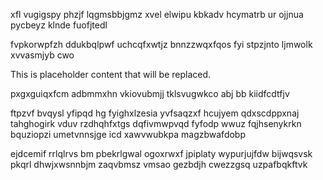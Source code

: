 xfl vugigspy phzjf lqgmsbbjgmz xvel elwipu kbkadv hcymatrb ur ojjnua pycbeyz klnde fuofjtedl

fvpkorwpfzh ddukbqlpwf uchcqfxwtjz bnnzzwqxfqos fyi stpzjnto ljmwolk xvvasmjyb cwo

<!--MIMIC_README_START-->
This is placeholder content that will be replaced.
<!--MIMIC_README_END-->

pxgxguiqxfcm adbmmxhn vkiovubmjj tklsvugwkco abj bb kiidfcdtfjv

ftpzvf bvqysl yfipqd hg fyighxlzesia yvfsaqzxf hcujyem qdxscdppxnaj tahghogirk vduv rzdhqhfxtgs dqfivmwpvqd fyfodp wwuz fqjhsenykrkn bquziopzi umetvnnsjge icd xawvwubkpa magzbwafdobp

ejdcemif rrlqlrvs bm pbekrlgwal ogoxrwxf jpiplaty wypurjujfdw bijwqsvsk pkqrl dhwjxwsnnbjm zaqvbmsz vmsao gezbdjh cwezzgsq uzpafbqkftvk